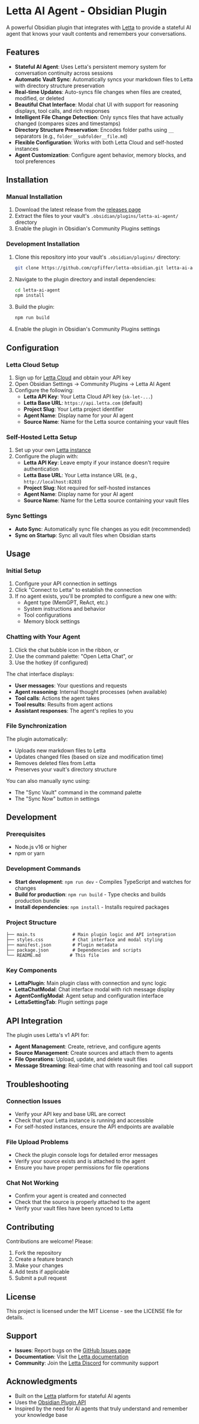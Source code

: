 # Letta AI Agent - Obsidian Plugin

A powerful Obsidian plugin that integrates with [Letta](https://letta.com) to provide a stateful AI agent that knows your vault contents and remembers your conversations.

## Features

- **Stateful AI Agent**: Uses Letta's persistent memory system for conversation continuity across sessions
- **Automatic Vault Sync**: Automatically syncs your markdown files to Letta with directory structure preservation
- **Real-time Updates**: Auto-syncs file changes when files are created, modified, or deleted
- **Beautiful Chat Interface**: Modal chat UI with support for reasoning displays, tool calls, and rich responses
- **Intelligent File Change Detection**: Only syncs files that have actually changed (compares sizes and timestamps)
- **Directory Structure Preservation**: Encodes folder paths using `__` separators (e.g., `folder__subfolder__file.md`)
- **Flexible Configuration**: Works with both Letta Cloud and self-hosted instances
- **Agent Customization**: Configure agent behavior, memory blocks, and tool preferences

## Installation

### Manual Installation

1. Download the latest release from the [releases page](https://github.com/cpfiffer/letta-obsidian/releases)
2. Extract the files to your vault's `.obsidian/plugins/letta-ai-agent/` directory
3. Enable the plugin in Obsidian's Community Plugins settings

### Development Installation

1. Clone this repository into your vault's `.obsidian/plugins/` directory:
   ```bash
   git clone https://github.com/cpfiffer/letta-obsidian.git letta-ai-agent
   ```
2. Navigate to the plugin directory and install dependencies:
   ```bash
   cd letta-ai-agent
   npm install
   ```
3. Build the plugin:
   ```bash
   npm run build
   ```
4. Enable the plugin in Obsidian's Community Plugins settings

## Configuration

### Letta Cloud Setup

1. Sign up for [Letta Cloud](https://app.letta.com) and obtain your API key
2. Open Obsidian Settings → Community Plugins → Letta AI Agent
3. Configure the following:
   - **Letta API Key**: Your Letta Cloud API key (`sk-let-...`)
   - **Letta Base URL**: `https://api.letta.com` (default)
   - **Project Slug**: Your Letta project identifier
   - **Agent Name**: Display name for your AI agent
   - **Source Name**: Name for the Letta source containing your vault files

### Self-Hosted Letta Setup

1. Set up your own [Letta instance](https://docs.letta.com/install)
2. Configure the plugin with:
   - **Letta API Key**: Leave empty if your instance doesn't require authentication
   - **Letta Base URL**: Your Letta instance URL (e.g., `http://localhost:8283`)
   - **Project Slug**: Not required for self-hosted instances
   - **Agent Name**: Display name for your AI agent
   - **Source Name**: Name for the Letta source containing your vault files

### Sync Settings

- **Auto Sync**: Automatically sync file changes as you edit (recommended)
- **Sync on Startup**: Sync all vault files when Obsidian starts

## Usage

### Initial Setup

1. Configure your API connection in settings
2. Click "Connect to Letta" to establish the connection
3. If no agent exists, you'll be prompted to configure a new one with:
   - Agent type (MemGPT, ReAct, etc.)
   - System instructions and behavior
   - Tool configurations
   - Memory block settings

### Chatting with Your Agent

1. Click the chat bubble icon in the ribbon, or
2. Use the command palette: "Open Letta Chat", or
3. Use the hotkey (if configured)

The chat interface displays:
- **User messages**: Your questions and requests
- **Agent reasoning**: Internal thought processes (when available)
- **Tool calls**: Actions the agent takes
- **Tool results**: Results from agent actions
- **Assistant responses**: The agent's replies to you

### File Synchronization

The plugin automatically:
- Uploads new markdown files to Letta
- Updates changed files (based on size and modification time)
- Removes deleted files from Letta
- Preserves your vault's directory structure

You can also manually sync using:
- The "Sync Vault" command in the command palette
- The "Sync Now" button in settings

## Development

### Prerequisites

- Node.js v16 or higher
- npm or yarn

### Development Commands

- **Start development**: `npm run dev` - Compiles TypeScript and watches for changes
- **Build for production**: `npm run build` - Type checks and builds production bundle
- **Install dependencies**: `npm install` - Installs required packages

### Project Structure

```
├── main.ts              # Main plugin logic and API integration
├── styles.css           # Chat interface and modal styling
├── manifest.json        # Plugin metadata
├── package.json         # Dependencies and scripts
└── README.md           # This file
```

### Key Components

- **LettaPlugin**: Main plugin class with connection and sync logic
- **LettaChatModal**: Chat interface modal with rich message display
- **AgentConfigModal**: Agent setup and configuration interface
- **LettaSettingTab**: Plugin settings page

## API Integration

The plugin uses Letta's v1 API for:
- **Agent Management**: Create, retrieve, and configure agents
- **Source Management**: Create sources and attach them to agents
- **File Operations**: Upload, update, and delete vault files
- **Message Streaming**: Real-time chat with reasoning and tool call support

## Troubleshooting

### Connection Issues

- Verify your API key and base URL are correct
- Check that your Letta instance is running and accessible
- For self-hosted instances, ensure the API endpoints are available

### File Upload Problems

- Check the plugin console logs for detailed error messages
- Verify your source exists and is attached to the agent
- Ensure you have proper permissions for file operations

### Chat Not Working

- Confirm your agent is created and connected
- Check that the source is properly attached to the agent
- Verify your vault files have been synced to Letta

## Contributing

Contributions are welcome! Please:

1. Fork the repository
2. Create a feature branch
3. Make your changes
4. Add tests if applicable
5. Submit a pull request

## License

This project is licensed under the MIT License - see the LICENSE file for details.

## Support

- **Issues**: Report bugs on the [GitHub Issues page](https://github.com/cpfiffer/letta-obsidian/issues)
- **Documentation**: Visit the [Letta documentation](https://docs.letta.com)
- **Community**: Join the [Letta Discord](https://discord.gg/letta) for community support

## Acknowledgments

- Built on the [Letta](https://letta.com) platform for stateful AI agents
- Uses the [Obsidian Plugin API](https://docs.obsidian.md/Plugins)
- Inspired by the need for AI agents that truly understand and remember your knowledge base